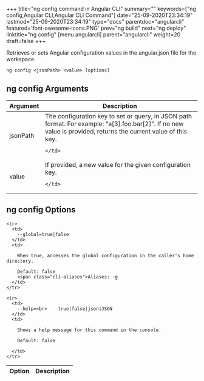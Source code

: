+++
title="ng config command in Angular CLI"
summary=""
keywords=["ng config,Angular CLI,Angular CLI Command"]
date="25-09-2020T23:34:19"
lastmod="25-09-2020T23:34:19"
type="docs"
parentdoc="angularcli"
featured='font-awesome-icons.PNG'
prev="ng build"
next="ng deploy"
linktitle="ng config"
[menu.angularcli]
parent="angularcli"
weight=20
draft=false
+++

Retrieves or sets Angular configuration values in the angular.json file for the workspace.

```
ng config <jsonPath> <value> [options]
```

## ng config Arguments

<div class='table-responsive'><table class='table'>

  <thead>
    <tr>
      <th>Argument</th>
      <th>Description</th>
    </tr>
  </thead>
  <tbody>
  
  <tr>
    <td>jsonPath</td>
    <td>
      The configuration key to set or query, in JSON path format. For example: "a[3].foo.bar[2]". If no new value is provided, returns the current value of this key.

      
    </td>
  </tr>
  
  <tr>
    <td>value</td>
    <td>
      If provided, a new value for the given configuration key.

      
    </td>
  </tr>
  
  </tbody>

</table></div>

## ng config Options

<div class='table-responsive'><table class='table'>

  <thead>
    <tr>
      <th>Option</th>
      <th>Description</th>
    </tr>
  </thead>
  <tbody>
  
    <tr>
      <td>
        --global=true|false
      </td>
      <td>
        
        When true, accesses the global configuration in the caller's home directory.

        Default: false
        <span class="cli-aliases">Aliases: -g
      </td>
    </tr>
  
    <tr>
      <td>
        --help=<br>    true|false|json|JSON
      </td>
      <td>
        
        Shows a help message for this command in the console.

        Default: false
        
      </td>
    </tr>
  
  </tbody>

</table></div>



